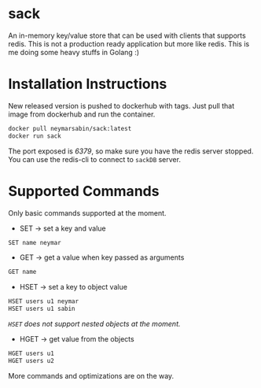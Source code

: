 # sack
An in-memory key/value store that can be used with clients that supports redis. This is not a production ready application but more like redis. This is me doing some heavy stuffs in Golang :) 

# Installation Instructions
New released version is pushed to dockerhub with tags. Just pull that image from dockerhub and run the container.

``` sh
docker pull neymarsabin/sack:latest
docker run sack
```
The port exposed is *6379*, so make sure you have the redis server stopped. You can use the redis-cli to connect to `sackDB` server. 

# Supported Commands
Only basic commands supported at the moment. 
 - SET -> set a key and value 
 ```sh 
 SET name neymar
 ```
 - GET -> get a value when key passed as arguments
 ```sh
 GET name 
 ```
 - HSET -> set a key to object value
 ```sh
 HSET users u1 neymar
 HSET users u1 sabin
 ```
*`HSET` does not support nested objects at the moment.*
 - HGET -> get value from the objects
 ```sh
 HGET users u1
 HGET users u2
 ```
 
 More commands and optimizations are on the way. 
